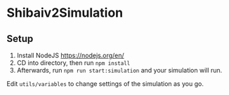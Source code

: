 # Shibaiv2Simulation

## Setup
1. Install NodeJS https://nodejs.org/en/
2. CD into directory, then run `npm install`
3. Afterwards, run `npm run start:simulation` and your simulation will run.

Edit `utils/variables` to change settings of the simulation as you go.
